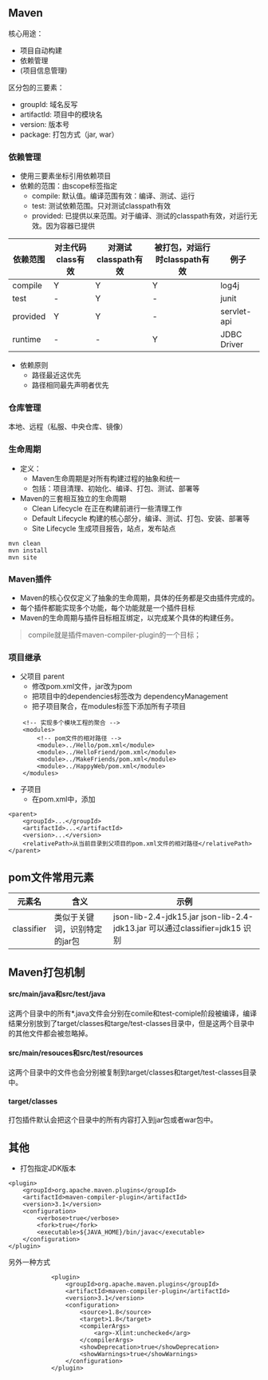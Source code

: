 ## Maven

核心用途：
- 项目自动构建
- 依赖管理
- (项目信息管理)

区分包的三要素：
- groupId: 域名反写
- artifactId: 项目中的模块名
- version: 版本号
- package: 打包方式（jar, war）


### 依赖管理
- 使用三要素坐标引用依赖项目
- 依赖的范围：由scope标签指定
    - compile: 默认值。编译范围有效：编译、测试、运行
    - test: 测试依赖范围。只对测试classpath有效
    - provided: 已提供以来范围。对于编译、测试的classpath有效，对运行无效。因为容器已提供

依赖范围 | 对主代码class有效 | 对测试classpath有效 | 被打包，对运行时classpath有效 | 例子
--- | --- | --- | --- | ---
compile | Y | Y | Y | log4j
test | - | Y | - | junit
provided | Y | Y | - | servlet-api
runtime | - | - | Y | JDBC Driver

- 依赖原则
    - 路径最近这优先
    - 路径相同最先声明者优先
    

### 仓库管理
本地、远程（私服、中央仓库、镜像）

### 生命周期
- 定义：
    - Maven生命周期是对所有构建过程的抽象和统一
    - 包括：项目清理、初始化、编译、打包、测试、部署等
- Maven的三套相互独立的生命周期
    - Clean Lifecycle 在正在构建前进行一些清理工作
    - Default Lifecycle 构建的核心部分，编译、测试、打包、安装、部署等
    - Site Lifecycle 生成项目报告，站点，发布站点
```
mvn clean 
mvn install
mvn site
```    


### Maven插件
- Maven的核心仅仅定义了抽象的生命周期，具体的任务都是交由插件完成的。
- 每个插件都能实现多个功能，每个功能就是一个插件目标
- Maven的生命周期与插件目标相互绑定，以完成某个具体的构建任务。
> compile就是插件maven-compiler-plugin的一个目标；


### 项目继承
- 父项目 parent
    - 修改pom.xml文件，<packaging>jar</packaging>改为<packaging>pom</packaging>
    - 把项目中的dependencies标签改为 dependencyManagement
    - 把子项目聚合，在modules标签下添加所有子项目
```
    <!-- 实现多个模块工程的聚合 -->
	<modules>
		<!-- pom文件的相对路径 -->
		<module>../Hello/pom.xml</module>
		<module>../HelloFriend/pom.xml</module>
		<module>../MakeFriends/pom.xml</module>
		<module>../HappyWeb/pom.xml</module>
	</modules>
```
- 子项目
    - 在pom.xml中，添加
```
<parent>
    <groupId>...</groupId>
	<artifactId>...</artifactId>
	<version>...</version>
	<relativePath>从当前目录到父项目的pom.xml文件的相对路径</relativePath>
</parent>
```

## pom文件常用元素
元素名 | 含义 | 示例
--- | --- | ---
classifier | 类似于关键词，识别特定的jar包 | json-lib-2.4-jdk15.jar json-lib-2.4-jdk13.jar 可以通过classifier=jdk15 识别


## Maven打包机制
#### src/main/java和src/test/java

这两个目录中的所有*.java文件会分别在comile和test-comiple阶段被编译，编译结果分别放到了target/classes和targe/test-classes目录中，但是这两个目录中的其他文件都会被忽略掉。

#### src/main/resouces和src/test/resources

这两个目录中的文件也会分别被复制到target/classes和target/test-classes目录中。

#### target/classes

打包插件默认会把这个目录中的所有内容打入到jar包或者war包中。

## 其他
- 打包指定JDK版本
```
<plugin>  
    <groupId>org.apache.maven.plugins</groupId>  
    <artifactId>maven-compiler-plugin</artifactId>  
    <version>3.1</version>  
    <configuration>  
        <verbose>true</verbose>  
        <fork>true</fork>  
        <executable>${JAVA_HOME}/bin/javac</executable>  
    </configuration>  
</plugin>  
```
另外一种方式
```
            <plugin>
                <groupId>org.apache.maven.plugins</groupId>
                <artifactId>maven-compiler-plugin</artifactId>
                <version>3.1</version>
                <configuration>
                    <source>1.8</source>
                    <target>1.8</target>
                    <compilerArgs>
                        <arg>-Xlint:unchecked</arg>
                    </compilerArgs>
                    <showDeprecation>true</showDeprecation>
                    <showWarnings>true</showWarnings>
                </configuration>
            </plugin>
```
